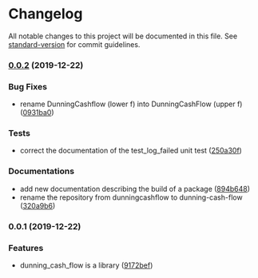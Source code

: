 # Changelog

All notable changes to this project will be documented in this file. See [standard-version](https://github.com/conventional-changelog/standard-version) for commit guidelines.

### [0.0.2](https://bitbucket.org/altf1be/dunning-cash-flow/compare/v0.0.1...v0.0.2) (2019-12-22)


### Bug Fixes

* rename DunningCashflow (lower f) into DunningCashFlow (upper f) ([0931ba0](https://bitbucket.org/altf1be/dunning-cash-flow/commit/0931ba0108e62ab58fe20ee9d8041a721e76ec26))


### Tests

* correct the documentation of the test_log_failed unit test ([250a30f](https://bitbucket.org/altf1be/dunning-cash-flow/commit/250a30f3a4fff675e9b1a73bc2e1286b338ca16c))


### Documentations

* add new documentation describing the build of a package ([894b648](https://bitbucket.org/altf1be/dunning-cash-flow/commit/894b648efb2a013cbcbdcc9f5728f77c9acf42bc))
* rename the repository from dunningcashflow to dunning-cash-flow ([320a9b6](https://bitbucket.org/altf1be/dunning-cash-flow/commit/320a9b6e02b72bea25ce0d8182cef9c722a89d57))

### 0.0.1 (2019-12-22)


### Features

* dunning_cash_flow is a library ([9172bef](https://bitbucket.org/altf1be/dunningcashflow/commit/9172bef9579270990bfbd4f092723356168b51cb))
